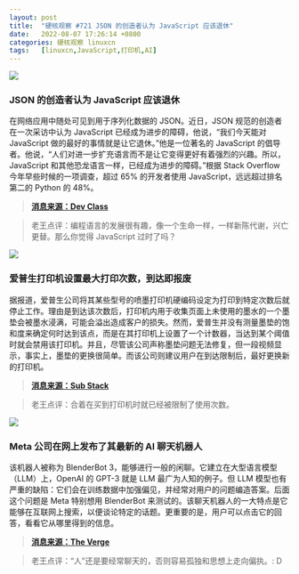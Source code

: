 ```yaml
---
layout: post
title:	"硬核观察 #721 JSON 的创造者认为 JavaScript 应该退休"
date:	2022-08-07 17:26:14 +0800 
categories:	硬核观察 linuxcn 
tags:	[linuxcn,JavaScript,打印机,AI]
---
```



![](/Asserts/Images//attachment/album/202208/07/172523j44q0hj870fptyxo.jpg)


### JSON 的创造者认为 JavaScript 应该退休


在网络应用中随处可见到用于序列化数据的 JSON。近日，JSON 规范的创造者在一次采访中认为 JavaScript 已经成为进步的障碍，他说，“我们今天能对 JavaScript 做的最好的事情就是让它退休。”他是一位著名的 JavaScript 的倡导者。他说，“人们对进一步扩充语言而不是让它变得更好有着强烈的兴趣。所以，JavaScript 和其他恐龙语言一样，已经成为进步的障碍。”根据 Stack Overflow 今年早些时候的一项调查，超过 65% 的开发者使用 JavaScript，远远超过排名第二的 Python 的 48%。



> 
> **[消息来源：Dev Class](https://devclass.com/2022/08/04/retire_javascript_says-json-creator-douglas-crockford/)**
> 
> 
> 



> 
> 老王点评：编程语言的发展很有趣，像一个生命一样，一样新陈代谢，兴亡更替。那么你觉得 JavaScript 过时了吗？
> 
> 
> 


![](/Asserts/Images//attachment/album/202208/07/172539wrfef9bfi2bi9f42.jpg)


### 爱普生打印机设置最大打印次数，到达即报废


据报道，爱普生公司将其某些型号的喷墨打印机硬编码设定为打印到特定次数后就停止工作。理由是到达该次数后，打印机内用于收集页面上未使用的墨水的一个墨垫会被墨水浸满，可能会溢出造成客户的损失。然而，爱普生并没有测量墨垫的饱和度来确定何时达到该点，而是在其打印机上设置了一个计数器，当达到某个阈值时就会禁用该打印机。并且，尽管该公司声称墨垫问题无法修复，但一段视频显示，事实上，墨垫的更换很简单。而该公司则建议用户在到达限制后，最好更换新的打印机。



> 
> **[消息来源：Sub Stack](https://fighttorepair.substack.com/p/citing-danger-of-ink-spills-epson)**
> 
> 
> 



> 
> 老王点评：合着在买到打印机时就已经被限制了使用次数。
> 
> 
> 


![](/Asserts/Images//attachment/album/202208/07/172557sbw9kwwmk15swyks.jpg)


### Meta 公司在网上发布了其最新的 AI 聊天机器人


该机器人被称为 BlenderBot 3，能够进行一般的闲聊。它建立在大型语言模型（LLM）上，OpenAI 的 GPT-3 就是 LLM 最广为人知的例子。但 LLM 模型也有严重的缺陷：它们会在训练数据中加强偏见，并经常对用户的问题编造答案。后面这个问题是 Meta 特别想用 BlenderBot 来测试的。该聊天机器人的一大特点是它能够在互联网上搜索，以便谈论特定的话题。更重要的是，用户可以点击它的回答，看看它从哪里得到的信息。



> 
> **[消息来源：The Verge](https://www.theverge.com/2022/8/5/23293281/meta-ai-chatbot-blenderbot-3-web-access-research-safety)**
> 
> 
> 



> 
> 老王点评：“人”还是要经常聊天的，否则容易孤独和思想上走向偏执。: D
> 
> 
>
